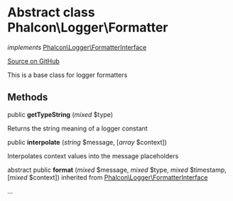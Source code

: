 # Abstract class **Phalcon\\Logger\\Formatter**

*implements* [Phalcon\Logger\FormatterInterface](/en/3.1.2/api/Phalcon_Logger_FormatterInterface)

<a href="https://github.com/phalcon/cphalcon/blob/master/phalcon/logger/formatter.zep" class="btn btn-default btn-sm">Source on GitHub</a>

This is a base class for logger formatters


## Methods
public  **getTypeString** (*mixed* $type)

Returns the string meaning of a logger constant



public  **interpolate** (*string* $message, [*array* $context])

Interpolates context values into the message placeholders



abstract public  **format** (*mixed* $message, *mixed* $type, *mixed* $timestamp, [*mixed* $context]) inherited from [Phalcon\Logger\FormatterInterface](/en/3.1.2/api/Phalcon_Logger_FormatterInterface)

...


